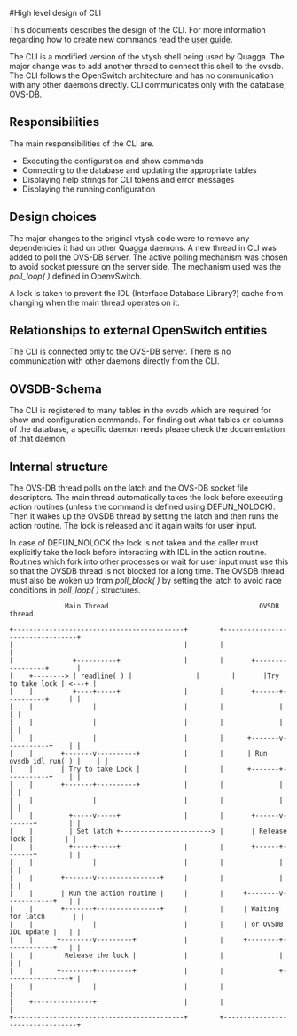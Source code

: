 #High level design of CLI

This documents describes the design of the CLI. For more information regarding how to
create new commands read the [user guide](CLI_user_guide.md).<br/>

The CLI is a modified version of the vtysh shell being used by Quagga. The major change
was to add another thread to connect this shell to the ovsdb. The CLI follows the OpenSwitch architecture and has no communication with any other daemons directly. CLI communicates only with the database, OVS-DB.

Responsibilities
----------------
The main responsibilities of the CLI are.
<ul>
<li>Executing the configuration and show commands</li>
<li>Connecting to the database and updating the appropriate tables</li>
<li>Displaying help strings for CLI tokens and error messages</li>
<li>Displaying the running configuration</li>
</ul>

Design choices
--------------
The major changes to the original vtysh code were to remove any dependencies it had on other Quagga daemons. A new thread in CLI was added to poll the OVS-DB server. The
active polling mechanism was chosen to avoid socket pressure on the server side. The mechanism used was the *poll_loop( )* defined in OpenvSwitch.

A lock is taken to prevent the IDL (Interface Database Library?) cache from changing when the main thread operates on it.

Relationships to external OpenSwitch entities
---------------------------------------------
The CLI is connected only to the OVS-DB server. There is no communication with other daemons directly from the CLI.

OVSDB-Schema
------------
The CLI is registered to many tables in the ovsdb which are required for show and configuration commands. For finding out what tables or columns of the database, a specific daemon needs please check the documentation of that daemon.

Internal structure
------------------

The OVS-DB thread polls on the latch and the OVS-DB socket file descriptors. The main thread automatically takes the lock before executing action routines (unless the command is defined using DEFUN_NOLOCK).
Then it wakes up the OVSDB thread by setting the latch and then runs the action routine. The lock is released and it again waits for user input.

In case of DEFUN_NOLOCK the lock is not taken and the caller must explicitly take the lock before interacting with IDL in the action routine. Routines which fork into other processes or wait for user input must use this so that the OVSDB thread is not blocked for a long time.
The OVSDB thread must also be woken up from *poll_block( )* by setting the latch to avoid race conditions in *poll_loop( )* structures.

                  Main Thread                                      OVSDB thread

    +-------------------------------------------+        +---------------------------------+
    |                                           |        |                                 |
    |               +----------+                |        |       +-----------------+       |
    |    +--------> | readline( ) |                |        |       |Try to take lock | <---+ |
    |    |          +----+-----+                |        |       +------+----------+     | |
    |    |               |                      |        |              |                | |
    |    |               |                      |        |              |                | |
    |    |               |                      |        |      +-------v-----------+    | |
    |    |       +-------v----------+           |        |      | Run ovsdb_idl_run( ) |    | |
    |    |       | Try to take Lock |           |        |      +-------+-----------+    | |
    |    |       +-------+----------+           |        |              |                | |
    |    |               |                      |        |              |                | |
    |    |         +-----v-----+                |        |       +------v-------+        | |
    |    |         | Set latch +-----------------------> |       | Release lock |        | |
    |    |         +-----+-----+                |        |       +------+-------+        | |
    |    |               |                      |        |              |                | |
    |    |       +-------v----------------+     |        |              |                | |
    |    |       | Run the action routine |     |        |     +--------v------------+   | |
    |    |       +-------+----------------+     |        |     | Waiting for latch   |   | |
    |    |               |                      |        |     | or OVSDB IDL update |   | |
    |    |      +--------v---------+            |        |     +--------+------------+   | |
    |    |      | Release the lock |            |        |              |                | |
    |    |      +--------+---------+            |        |              +----------------+ |
    |    |               |                      |        |                                 |
    |    +---------------+                      |        |                                 |
    +-------------------------------------------+        +---------------------------------+